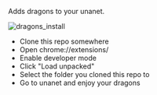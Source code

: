 Adds dragons to your unanet.

![dragons_install](https://github.com/okkays/unadragons/assets/15126660/6a4e68f4-4cdd-4e76-a673-115f0a30bc2f)

- Clone this repo somewhere
- Open chrome://extensions/
- Enable developer mode
- Click "Load unpacked"
- Select the folder you cloned this repo to
- Go to unanet and enjoy your dragons

